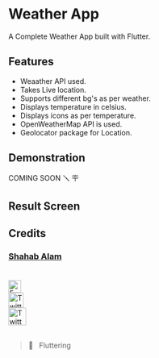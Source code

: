 # Weather App

A Complete Weather App built with Flutter.

## Features

- Weaather API used.
- Takes Live location. 
- Supports different bg's as per weather.
- Displays temperature in celsius.
- Displays icons as per temperature.
- OpenWeatherMap API is used.
- Geolocator package for Location.


## Demonstration

COMING SOON :screwdriver: :placard:	 

## Result Screen





## Credits

 ### [Shahab Alam](#) <br/><br/>

 <div class="social-icons-image">
                <a href="https://www.facebook.com/iamShahabAlam/">
                    <img src="https://www.facebook.com/images/fb_icon_325x325.png" style= "height:25px;"  alt="Facebook Icon" >
                </a>
            </div> 

 <div class="social-icons-image">
                <a href="https://github.com/IamShahabAlam">
                    <img src="https://pngimg.com/uploads/github/github_PNG69.png"  style = "height:30px" alt="Twitter Icon">
                </a>
            </div>

<div class="social-icons-image">
                <a href="https://twitter.com/IamShahabAlam">
                    <img src="https://pngimg.com/uploads/twitter/twitter_PNG3.png" style = "height:35px;" alt="Twitter Icon">
                </a>
            </div> <br/>

> :blue_heart: &nbsp; Fluttering
